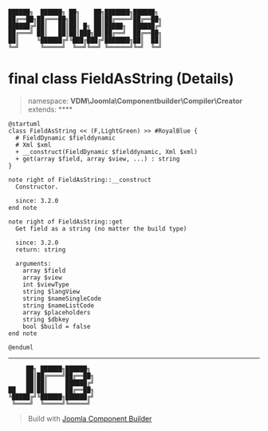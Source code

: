 ```
██████╗  ██████╗ ██╗    ██╗███████╗██████╗
██╔══██╗██╔═══██╗██║    ██║██╔════╝██╔══██╗
██████╔╝██║   ██║██║ █╗ ██║█████╗  ██████╔╝
██╔═══╝ ██║   ██║██║███╗██║██╔══╝  ██╔══██╗
██║     ╚██████╔╝╚███╔███╔╝███████╗██║  ██║
╚═╝      ╚═════╝  ╚══╝╚══╝ ╚══════╝╚═╝  ╚═╝
```
# final class FieldAsString (Details)
> namespace: **VDM\Joomla\Componentbuilder\Compiler\Creator**
> extends: ****
```uml
@startuml
class FieldAsString << (F,LightGreen) >> #RoyalBlue {
  # FieldDynamic $fielddynamic
  # Xml $xml
  + __construct(FieldDynamic $fielddynamic, Xml $xml)
  + get(array $field, array $view, ...) : string
}

note right of FieldAsString::__construct
  Constructor.

  since: 3.2.0
end note

note right of FieldAsString::get
  Get field as a string (no matter the build type)

  since: 3.2.0
  return: string
  
  arguments:
    array $field
    array $view
    int $viewType
    string $langView
    string $nameSingleCode
    string $nameListCode
    array $placeholders
    string $dbkey
    bool $build = false
end note
 
@enduml
```

---
```
     ██╗ ██████╗██████╗
     ██║██╔════╝██╔══██╗
     ██║██║     ██████╔╝
██   ██║██║     ██╔══██╗
╚█████╔╝╚██████╗██████╔╝
 ╚════╝  ╚═════╝╚═════╝
```
> Build with [Joomla Component Builder](https://git.vdm.dev/joomla/Component-Builder)

